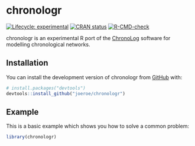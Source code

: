 
<!-- README.md is generated from README.Rmd. Please edit that file -->

# chronologr

<!-- badges: start -->

[![Lifecycle:
experimental](https://img.shields.io/badge/lifecycle-experimental-orange.svg)](https://lifecycle.r-lib.org/articles/stages.html#experimental)
[![CRAN
status](https://www.r-pkg.org/badges/version/chronologr)](https://CRAN.R-project.org/package=chronologr)
[![R-CMD-check](https://github.com/joeroe/chronologr/actions/workflows/R-CMD-check.yaml/badge.svg)](https://github.com/joeroe/chronologr/actions/workflows/R-CMD-check.yaml)
<!-- badges: end -->

chronologr is an experimental R port of the
[ChronoLog](https://chrono.ulb.be/) software for modelling chronological
networks.

## Installation

You can install the development version of chronologr from
[GitHub](https://github.com/) with:

``` r
# install.packages("devtools")
devtools::install_github("joeroe/chronologr")
```

## Example

This is a basic example which shows you how to solve a common problem:

``` r
library(chronologr)
```
